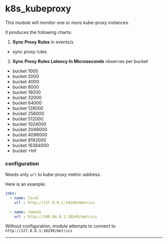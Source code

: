 # k8s_kubeproxy

This module will monitor one or more kube-proxy instances.


It produces the following charts:

1. **Sync Proxy Rules** in events/s
 * sync proxy rules

2. **Sync Proxy Rules Latency In Microseconds** observes per bucket
 * bucket 1000
 * bucket 2000
 * bucket 4000
 * bucket 8000
 * bucket 16000
 * bucket 32000
 * bucket 64000
 * bucket 128000
 * bucket 256000
 * bucket 512000
 * bucket 1024000
 * bucket 2048000
 * bucket 4096000
 * bucket 8192000
 * bucket 16384000
 * bucket +Inf

### configuration

Needs only `url` to kube-proxy metric-address.

Here is an example:

```yaml
jobs:
  - name: local
    url : http://127.0.0.1:10249/metrics
      
  - name: remote
    url : http://100.64.0.1:10249/metrics
```

Without configuration, module attempts to connect to `http://127.0.0.1:10249/metrics`

---
